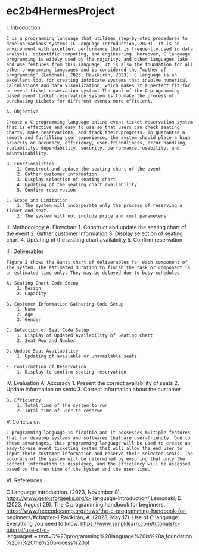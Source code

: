 # ec2b4HermesProject

I. Introduction

	C is a programming language that utilizes step-by-step procedures to develop various systems (C Language Introduction, 2023). It is an environment with excellent performance that is frequently used in data analysis, scientific computing, and engineering. Moreover, C language programming is widely used by the majority, and other languages take and use features from this language. It is also the foundation for all other programming languages and is considered the “mother of programming” (Lemonaki, 2023; Ravikiran, 2023). C language is an excellent tool for creating intricate systems that involve numerical calculations and data visualization, which makes it a perfect fit for an event ticket reservation system. The goal of the C programming-based event ticket reservation system is to make the process of purchasing tickets for different events more efficient. 

	A. Objective

	Create a C programming language online event ticket reservation system that is effective and easy to use so that users can check seating charts, make reservations, and track their progress. To guarantee a smooth and fulfilling user experience, the system should place a high priority on accuracy, efficiency, user-friendliness, error handling, scalability, dependability, security, performance, usability, and maintainability.

	B. Functionalities
		1. Construct and update the seating chart of the event
		2. Gather customer information
		3. Display selection of seating chart
		4. Updating of the seating chart availability
		5. Confirm reservation 

	C. Scope and Limitation 
		1. The system will incorporate only the process of reserving a ticket and seat.
		2. The system will not include price and cost parameters 

II. Methodology
	A. Flowchart
		1. Construct and update the seating chart of the event
		2. Gather customer information
		3. Display selection of seating chart
		4. Updating of the seating chart availability
		5. Confirm reservation 


III. Deliverables

	Figure 2 shows the Gantt chart of deliverables for each component of the system. The estimated duration to finish the task or component is an estimated time only. They may be delayed due to busy schedules. 
 
	A. Seating Chart Code Setup
		1. Design 
		2. Capacity

	B. Customer Information Gathering Code Setup
		1. Name
		2. Age
		3. Gender

	C. Selection of Seat Code Setup 
		1. Display of Updated Availability of Seating Chart
		2. Seat Row and Number
  
	D. Update Seat Availability
		1. Updating of available or unavailable seats

	E. Confirmation of Reservation 
		1. Display to confirm seating reservation 

IV. Evaluation
	A. Accuracy 
		1. Present the correct availability of seats
		2. Update information on seats
		3. Correct information about the customer
	
 	B. Efficiency
		1. Total time of the system to run
		2. Total time of user to reserve 

V. Conclusion

	C programming language is flexible and it possesses multiple features that can develop systems and softwares that are user-friendly. Due to these advantages, this programming language will be used to create an easy-to-use event ticketing system that will allow the end user to input their customer information and reserve their selected seats. The accuracy of the system will be determined by ensuring that only the correct information is displayed, and the efficiency will be assessed based on the run time of the system and the user time.


VI. References

C Language Introduction. (2023, November 8). https://www.geeksforgeeks.org/c-		language-introduction/
Lemonaki, D. (2023, August 29). The C programming handbook for beginners. 		https://www.freecodecamp.org/news/the-c-programming-handbook-for-		beginners/#chapter-1
Ravikiran, A. (2023, May 17). Use of C language: Everything you need to know. 		https://www.simplilearn.com/tutorials/c-tutorial/use-of-c-
language#:~:text=C%20programming%20language%20is%20a,foundation%20in%20the%20process%20of
